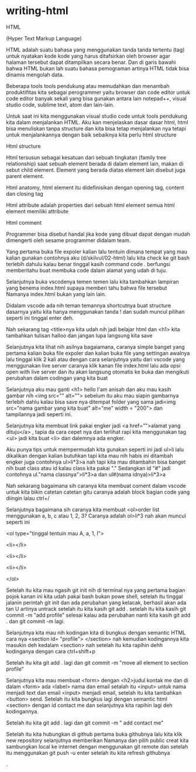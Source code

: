 # writing-html
HTML

(Hyper Text Markup Language)

HTML adalah suatu bahasa yang menggunakan tanda tanda tertentu (tag) untuk nyatakan kode kode yang harus ditafsirkan oleh browser agar halaman tersebut dapat ditampilkan secara benar. Dan di garis bawahi bahwa HTML bukan lah suatu bahasa pemograman artinya HTML tidak bisa dinamis mengolah data.

Beberapa tools tools pendukung atau memudahkan dan menambah produktifitas kita sebagai perogrammer yaitu browser dan code editor untuk code editor banyak sekali yang bisa gunakan antara lain notepad++, visual studio code, sublime text, atom dan lain-lain.

Untuk saat ini kita menggunakan visual studio code untuk tools pendukung kita dalam menjalankan HTML. Aku kan menjelaskan dasar dasar html, html bisa menuliskan tanpa structure dan kita bisa tetap menjalankan nya tetapi untuk menjalankannya dengan baik sebaiknya kita perlu html structure

Html structure

Html tersusun sebagai kesatuan dari sebuah tingkatan (family tree relationship) saat sebuah element berada di dalam element lain, makan di sebut child element. Element yang berada diatas element lain disebut juga parent element.

Html anatomy, html element itu didefinisikan dengan opening tag, content dan closing tag

Html attribute adalah properties dari sebuah html element semua html element memiliki attribute

Html comment

Programmer bisa disebut handal jika kode yang dibuat dapat dengan mudah dimengerti oleh sesame programmer didalam team.

Yang pertama buka file expoler kalian lalu tentuin dimana tempat yang mau kalian gunakan contohnya aku (d/skilvul/02-html) lalu kita check ke git bash terlebih dahulu kalau benar tinggal kasih command code . berfungsi memberitahu buat membuka code dalam alamat yang udah di tuju.

Selanjutnya buka vscodenya temen temen lalu kita tambahkan lampiran yang benema index.html supaya memberi tahu bahwa file tersebut Namanya index.html bukan yang lain lain.

Didalam vscode ada nih teman temannya shortcutnya buat structure dasarnya yaitu kita hanya menggunakan tanda ! dan sudah muncul pilihan seperti ini tinggal enter deh.

Nah sekarang tag \<title\>nya kita udah nih jadi belajar html dan \<h1\> kita tambahkan tulisan halloo dan jangan lupa langsung kita save

Selanjutnya kita lihat nih asilnya bagaiamana, caranya simple banget yang pertama kalian buka file expoler dan kalian buka file yang settingan awalnya lalu tinggal klik 2 kali atau dengan cara selanjutnya yaitu dari vscode yang menggunakan live server caranya klik kanan file index.html lalu ada opsi open with live server dan itu akan langsung otomatis ke buka dan mengikuti perubahan dalam codingan yang kita buat

Selanjutnya aku mau ganti \<h1\> hello I'am anisah dan aku mau kasih gambar nih \<img src="" alt=""\> sebelum itu aku mau siapin gambarnya terlebih dahlu kalau bisa save nya ditempat folder yang sama jadi\<img src="nama gambar yang kita buat" alt="me" width = "200"\> dan tampilannya jadi seperti ini.

Selanjutnya kita membuat link pakai engker jadi \<a href=""\>alamat yang dituju\</a\> , tapia da cara cepet nya dan terlihat rapi kita menggunakan tag \<ul\> jadi kita buat \<li\> dan dalemnya ada engker.

Aku punya tips untuk mempermudah kita gunakan seperti ini jadi ul\>li lalu dikalikan dengan kalian butuhkan tapi kita mau nih habis ini ditambah engker juga contohnya ul\>li\*3\>a nah tapi kita mau ditambahin bisa banget nih buat class atau id kalau class kita pakai "." Sedangkan id "#" jadi contohnya ul."nama classnya"\>li\*3\>a dan ul#(nama idnya)\>li\*3\>a

Nah sekarang bagaimana sih caranya kita membuat coment dalam vscode untuk kita bikin catetan catetan gitu caranya adalah block bagian code yang diingin lalau ctrl+/

Selanjutnya bagaimana sih caranya kita membuat \<ol\>order list menggunakan a, b, c atau 1, 2, 3? Caranya adalah ol\>li\*3 nah akan muncul seperti ini

\<ol type="tinggal tentuin mau A, a, 1, I"\>

\<li\>\</li\>

\<li\>\</li\>

\<li\>\</li\>

\</ol\>

Setelah itu kita mau ngasih git init nih di terminal nya yang pertama bagian pojok kanan ini kita udah pakai bash bukan powe shell, setelah itu tinggal jalanin perintah git init dan ada perubahan yang kelacak, berhasil akan ada tan U artinya untrack setelah itu kita kasih git add . setelah itu kita kasih git commit -m "add profile" selesai kalau ada perubahan nanti kita kasih git add . dan git commit -m lagi.

Selanjutnya kita mau nih kodingan kita di bungkus dengan  semantic HTML  cara nya \<section id= "profile"\> \</section\> nah kemudian kodingannya kita masukin deh kedalam \<section\> nah setelah itu kita rapihin dehh kodinganya dengan cara ctrl+shift+p

Setelah itu kita git add . lagi dan git commit -m "move all element to section profile"

Selanjutnya kita mau membuat \<form\> dengan \<h2\>judul kontak me dan di dalam \<form\> ada \<label\> nama dan email setalah itu \<input\> untuk nama menjadi text dan email \<input\> menjadi email, setelah itu kita tambahkan \<button\> send. Setelah itu kita bungkus lagi dengan semantic html \<section\> dengan id contact me dan selanjutnya kita rapihin lagi deh kodingannya.

Setelah itu kita git add . lagi dan git commit -m " add contact me"

Setelah itu kita hubungkan di github pertama buka githubnya lalu kita klik new repository selanjutnya memberikan Namanya dan pilih public creat kita sambungkan local ke internet dengan menggunakan git remote dan setelah itu menggunakan git push -u enter setelah itu kita refresh githubnya

.
